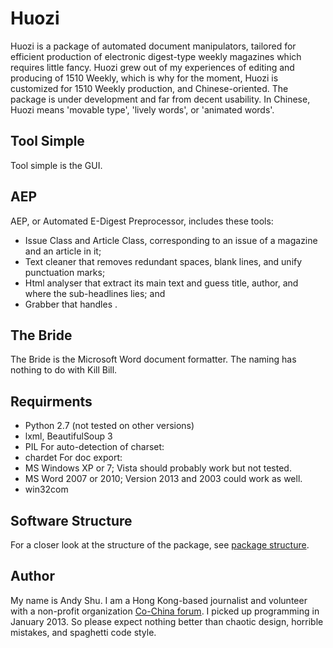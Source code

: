 Huozi
=======
Huozi is a package of automated document manipulators, tailored for efficient production of electronic digest-type weekly magazines which requires little fancy. Huozi grew out of my experiences of editing and producing of 1510 Weekly, which is why for the moment, Huozi is customized for 1510 Weekly production, and Chinese-oriented.
The package is under development and far from decent usability.
In Chinese, Huozi means 'movable type', 'lively words', or 'animated words'.

## Tool Simple
Tool simple is the GUI. 

## AEP
AEP, or Automated E-Digest Preprocessor, includes these tools:
+ Issue Class and Article Class, corresponding to an issue of a magazine and an article in it;
+ Text cleaner that removes redundant spaces, blank lines, and unify punctuation marks;
+ Html analyser that extract its main text and guess title, author, and where the sub-headlines lies; and
+ Grabber that handles .

## The Bride
The Bride is the Microsoft Word document formatter.
The naming has nothing to do with Kill Bill.

## Requirments
+ Python 2.7 (not tested on other versions)
+ lxml, BeautifulSoup 3
+ PIL
For auto-detection of charset:
+ chardet
For doc export:
+ MS Windows XP or 7; Vista should probably work but not tested.
+ MS Word 2007 or 2010; Version 2013 and 2003 could work as well.
+ win32com

## Software Structure
For a closer look at the structure of the package, see [package structure](https://docs.google.com/drawings/d/1a7UuFqxJZ2w612ZCunHIQBt-jXBpSWyJm_HNQ4I4vuE/edit?usp=sharing).


## Author
My name is Andy Shu. I am a Hong Kong-based journalist and volunteer with a non-profit organization  [Co-China forum](https://cochina.org). I picked up programming in January 2013. So please expect nothing better than chaotic design, horrible mistakes, and spaghetti code style.
